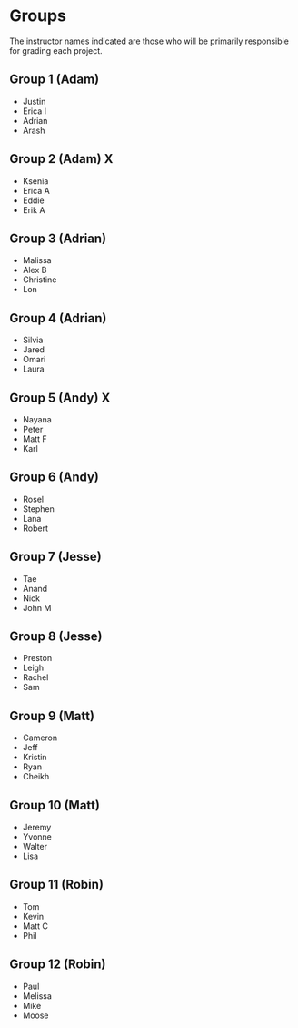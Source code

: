 # Groups

The instructor names indicated are those who will be primarily responsible for grading each project.

## Group 1 (Adam)

- Justin
- Erica I
- Adrian
- Arash

## Group 2 (Adam) X

- Ksenia
- Erica A
- Eddie
- Erik A

## Group 3 (Adrian)

- Malissa
- Alex B
- Christine
- Lon

## Group 4 (Adrian)

- Silvia
- Jared
- Omari
- Laura

## Group 5 (Andy) X

- Nayana
- Peter
- Matt F
- Karl

## Group 6 (Andy)

- Rosel
- Stephen
- Lana
- Robert

## Group 7 (Jesse)

- Tae
- Anand
- Nick
- John M

## Group 8 (Jesse)

- Preston
- Leigh
- Rachel
- Sam

## Group 9 (Matt)

- Cameron
- Jeff
- Kristin
- Ryan
- Cheikh

## Group 10 (Matt)

- Jeremy
- Yvonne
- Walter 
- Lisa

## Group 11 (Robin)

- Tom
- Kevin
- Matt C
- Phil

## Group 12 (Robin)

- Paul
- Melissa
- Mike 
- Moose
